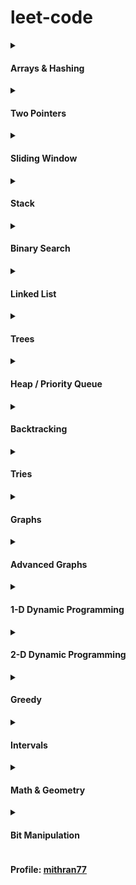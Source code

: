 # leet-code

<details>
<summary><h4>Arrays & Hashing</h4></summary>
<ul>
<li><b><a href="https://leetcode.com/problems/contains-duplicate/">Contains Duplicate</a></b> <code>Add chars to HashSet while iterating. If already present, return True</code><br>
<a href="https://github.com/mithran77/leetcode-practice/blob/main/python/ArraysHashing/contains-duplicate.py">python</a> | 
<a href="https://github.com/mithran77/leetcode-practice/blob/main/golang/ArraysHashing/contains-duplicate.go">go</a>
</li>
<li><b><a href="https://leetcode.com/problems/valid-anagram/">Valid Anagram</a></b> <code>Create char_count HashMap for s, then subtract counts from HashMap while looping through t</code><br>
<a href="https://github.com/mithran77/leetcode-practice/blob/main/python/ArraysHashing/valid-anagram.py">python</a> |
<a href="https://github.com/mithran77/leetcode-practice/blob/main/golang/ArraysHashing/valid-anagram.go">go</a> 
</li>
<li><b><a href="https://leetcode.com/problems/two-sum/description/">Two Sum</a></b> <code>Use HashMap to store required number with index of computed number, If required value is found, return a list of correspomding indexes</code><br>
<a href="https://github.com/mithran77/leetcode-practice/blob/main/python/ArraysHashing/two-sum.py">python</a> |
<a href="https://github.com/mithran77/leetcode-practice/blob/main/golang/ArraysHashing/two-sum.go">go</a> 
</li>
<li><b><a href="https://leetcode.com/problems/group-anagrams/description/">Group Anagrams</a></b> <code>Use a HashMap with char_count[26] tuples as keys, appending words that match the count. Finally, return the HashMap's values.</code><br>
<a href="https://github.com/mithran77/leetcode-practice/blob/main/python/ArraysHashing/group-anagrams.py">python</a> |
<a href="https://github.com/mithran77/leetcode-practice/blob/main/golang/ArraysHashing/group-anagrams.go">go</a> 
</li>
<li><b><a href="https://leetcode.com/problems/top-k-frequent-elements/description/">Top K Frequent Elements</a></b> <code>First create a num_count dictionary, then an ordered map of counts with corresponding numbers (List[List]). Iterate in reverse, appending numbers to the result, and return when enough values are collected.</code><br>
<a href="https://github.com/mithran77/leetcode-practice/blob/main/python/ArraysHashing/top-k-frequent-elements.py">python</a> |
<a href="https://github.com/mithran77/leetcode-practice/blob/main/golang/ArraysHashing/top-k-frequent-elements.go">go</a> 
</li>
<li><b><a href="https://neetcode.io/problems/string-encode-and-decode">Encode and Decode Strings</a></b> <code>Use the format < len#word > for encoding. To decode, use two pointers and two while loops to read the length, then append the word slice to the result</code><br>
<a href="https://github.com/mithran77/leetcode-practice/blob/main/python/ArraysHashing/encode-and-decode-strings.py">python</a>
</li>
<li><b><a href="https://leetcode.com/problems/product-of-array-except-self/description/">Product of Array Except Self</a></b> <code>Initialize prod = 1. Loop L-R. First update ans array, ans[i] *= prod. Then update prod, prod *= nums[i], to use in the next iteration. Repeat the process R-L.</code><br>
<a href="https://github.com/mithran77/leetcode-practice/blob/main/python/ArraysHashing/product-of-array-except-self.py">python</a>
</li>
<li><b><a href="https://leetcode.com/problems/product-of-array-except-self/description/">Product of Array Except Self</a></b> <code>Initialize prod = 1. Loop L-R. First update ans array, ans[i] *= prod. Then update prod, prod *= nums[i], to use in the next iteration. Repeat the process R-L.</code><br>
<a href="https://github.com/mithran77/leetcode-practice/blob/main/python/ArraysHashing/product-of-array-except-self.py">python</a>
</li>
<li><b><a href="https://leetcode.com/problems/longest-consecutive-sequence/">Longest Consecutive Sequence</a></b> <code>Convert nums to a set. For each number, check if num-1 is present (indicating the start of a sequence). If yes, iteratively check until there are no more num+1 elements in the set. Then update the longest sequence length.</code><br>
<a href="https://github.com/mithran77/leetcode-practice/blob/main/python/ArraysHashing/product-of-array-except-self.py">python</a>
</li>
</ul>
</details>

<details>
<summary><h4>Two Pointers</h4></summary>
<ul>
<li><b><a href="https://leetcode.com/problems/valid-palindrome/description/">Valid Palindrome</a></b> <code>Add chars to HashSet while iterating. If already present, return True</code><br>
<a href="python/TwoPointer/valid-palindrome.py">python</a> | 
<a href="golang/TwoPointer/valid-palindrome.go">go</a>
</li>
</ul>
</details>

<details>
<summary><h4>Sliding Window</h4></summary>
</details>

<details>
<summary><h4>Stack</h4></summary>
</details>

<details>
<summary><h4>Binary Search</h4></summary>
</details>

<details>
<summary><h4>Linked List</h4></summary>
</details>

<details>
<summary><h4>Trees</h4></summary>
</details>

<details>
<summary><h4>Heap / Priority Queue</h4></summary>
</details>

<details>
<summary><h4>Backtracking</h4></summary>
</details>

<details>
<summary><h4>Tries</h4></summary>
</details>

<details>
<summary><h4>Graphs</h4></summary>
</details>

<details>
<summary><h4>Advanced Graphs</h4></summary>
</details>

<details>
<summary><h4>1-D Dynamic Programming</h4></summary>
</details>

<details>
<summary><h4>2-D Dynamic Programming</h4></summary>
</details>

<details>
<summary><h4>Greedy</h4></summary>
</details>

<details>
<summary><h4>Intervals</h4></summary>
</details>

<details>
<summary><h4>Math & Geometry</h4></summary>
</details>

<details>
<summary><h4>Bit Manipulation</h4></summary>
</details>



<h4>Profile: <a href="https://leetcode.com/u/mithran77/">mithran77</a></h4>